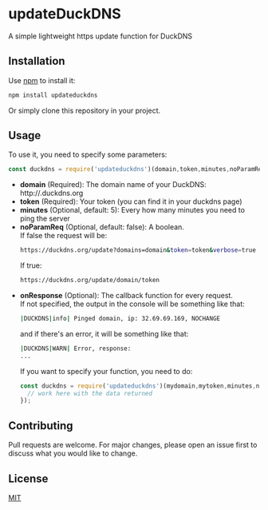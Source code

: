 # updateDuckDNS
A simple lightweight https update function for DuckDNS
 
## Installation 
Use [npm](https://www.npmjs.com/) to install it:
```bash
npm install updateduckdns
```
Or simply clone this repository in your project.

## Usage
To use it, you need to specify some parameters:
```javascript
const duckdns = require('updateduckdns')(domain,token,minutes,noParamReq,onResponse);
```
* **domain** (Required): The domain name of your DuckDNS: http://<domain>.duckdns.org
* **token** (Required): Your token (you can find it in your duckdns page)
* **minutes** (Optional, default: 5): Every how many minutes you need to ping the server
* **noParamReq** (Optional, default: false): A boolean.\
  If false the request will be:
  ```bash
  https://duckdns.org/update?domains=domain&token=token&verbose=true
  ```
  If true:
  ```bash
  https://duckdns.org/update/domain/token
  ```
* **onResponse** (Optional): The callback function for every request.\
  If not specified, the output in the console will be something like that:
  ```bash
  |DUCKDNS|info| Pinged domain, ip: 32.69.69.169, NOCHANGE
  ```
  and if there's an error, it will be something like that:
  ```bash
  |DUCKDNS|WARN| Error, response: 
  ...
  ```
  If you want to specify your function, you need to do:
  ```javascript
  const duckdns = require('updateduckdns')(mydomain,mytoken,minutes,noParamReq,(data)=>{
    // work here with the data returned
  });
  ```
## Contributing
Pull requests are welcome. For major changes, please open an issue first to discuss what you would like to change.

## License
[MIT](https://choosealicense.com/licenses/mit/)
